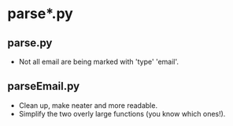 # parse*.py

## parse.py
 - Not all email are being marked with 'type' 'email'.  

## parseEmail.py
 - Clean up, make neater and more readable.
 - Simplify the two overly large functions (you know which ones!).
